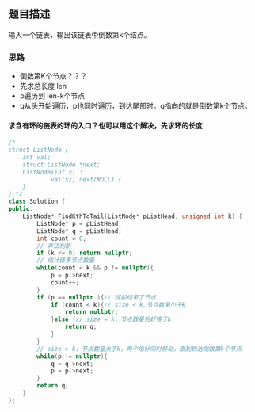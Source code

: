 ## 题目描述
输入一个链表，输出该链表中倒数第k个结点。

### 思路
- 倒数第K个节点？？？
- 先求总长度 len
- p遍历到 len-k个节点
- q从头开始遍历，p也同时遍历，到达尾部时。q指向的就是倒数第k个节点。

#### 求含有环的链表的环的入口？也可以用这个解决，先求环的长度
```cpp
/*
struct ListNode {
	int val;
	struct ListNode *next;
	ListNode(int x) :
			val(x), next(NULL) {
	}
};*/
class Solution {
public:
    ListNode* FindKthToTail(ListNode* pListHead, unsigned int k) {
        ListNode* p = pListHead;
        ListNode* q = pListHead;
        int count = 0;
        // 非法判断
        if (k <= 0) return nullptr;
        // 统计链表节点数量
        while(count < k && p != nullptr){
            p = p->next;
            count++;
        }
        if (p == nullptr ){// 提前结束了节点
            if (count < k){// size < k,节点数量小于k
                return nullptr;
            }else {// size = k，节点数量恰好等于k
                return q;
            }
        } 
        // size > k，节点数量大于k，两个指针同时移动，直到到达倒数第k个节点
        while(p != nullptr){
            q = q->next;
            p = p->next;
        }
        return q;
    }
};
```